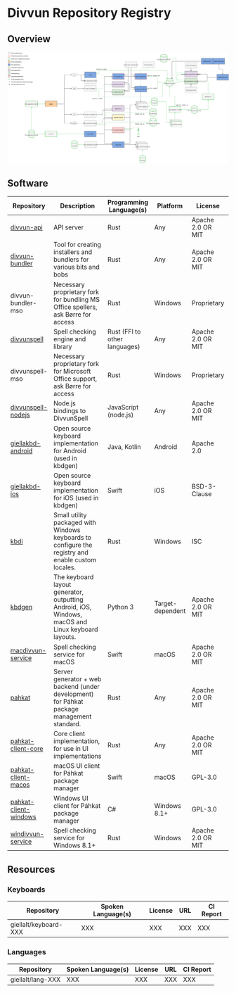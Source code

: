 # Divvun Repository Registry

## Overview

[![Overview](overview.svg)](https://raw.githack.com/divvun/registry/master/overview.svg)

## Software

| Repository | Description | Programming Language(s) | Platform | License | &nbsp;&nbsp;&nbsp;&nbsp;&nbsp;CI&nbsp;Report&nbsp;&nbsp;&nbsp;&nbsp;&nbsp; |
| ---------- | ----------- | ----------------------- | -------- | ------- | --------- |
| [divvun-api](https://github.com/divvun/divvun-api) | API server | Rust | Any | Apache 2.0 OR MIT | |
| [divvun-bundler](https://github.com/divvun/divvun-bundler) | Tool for creating installers and bundlers for various bits and bobs | Rust | Any | Apache 2.0 OR MIT | |
| divvun-bundler-mso | Necessary proprietary fork for bundling MS Office spellers, ask Børre for access | Rust | Windows | Proprietary |
| [divvunspell](https://github.com/divvun/divvunspell) | Spell checking engine and library | Rust (FFI to other languages) | Any | Apache 2.0 OR MIT | [![Build Status](https://travis-ci.org/divvun/divvunspell.svg?branch=master)](https://travis-ci.org/divvun/divvunspell) |
| divvunspell-mso | Necessary proprietary fork for Microsoft Office support, ask Børre for access | Rust | Windows | Proprietary | |
| [divvunspell-nodejs](https://github.com/divvun/divvunspell-nodejs) | Node.js bindings to DivvunSpell | JavaScript (node.js) | Any | Apache 2.0 OR MIT | |
| [giellakbd-android](https://github.com/divvun/giellakbd-android) | Open source keyboard implementation for Android (used in kbdgen) | Java, Kotlin | Android | Apache 2.0 | [![Build Status](https://travis-ci.org/divvun/giellakbd-android.svg?branch=master)](https://travis-ci.org/divvun/giellakbd-android) |
| [giellakbd-ios](https://github.com/divvun/giellakbd-ios) | Open source keyboard implementation for iOS (used in kbdgen) | Swift | iOS | BSD-3-Clause | |
| [kbdi](https://github.com/divvun/kbdi) | Small utility packaged with Windows keyboards to configure the registry and enable custom locales. | Rust | Windows | ISC | |
| [kbdgen](https://github.com/divvun/kbdgen) | The keyboard layout generator, outputting Android, iOS, Windows, macOS and Linux keyboard layouts. | Python 3 | Target-dependent  | Apache 2.0 OR MIT | [![Build Status](https://travis-ci.org/divvun/kbdgen.svg?branch=master)](https://travis-ci.org/divvun/kbdgen) |
| [macdivvun-service](https://github.com/divvun/macdivvun-service) | Spell checking service for macOS | Swift | macOS | Apache 2.0 OR MIT | [![Build Status](https://dev.azure.com/divvun/divvun-service/_apis/build/status/divvun.macdivvun-service?branchName=master)](https://dev.azure.com/divvun/divvun-service/_build/latest?definitionId=4&branchName=master) |
| [pahkat](https://github.com/divvun/pahkat) | Server generator + web backend (under development) for Páhkat package management standard. | Rust | Any | Apache 2.0 OR MIT | |
| [pahkat-client-core](https://github.com/divvun/pahkat-client-core) | Core client implementation, for use in UI implementations | Rust | Any | Apache 2.0 OR MIT | [![Build Status](https://dev.azure.com/divvun/divvun-installer/_apis/build/status/divvun.pahkat-client-core?branchName=master)](https://dev.azure.com/divvun/divvun-installer/_build/latest?definitionId=6&branchName=master) |
| [pahkat-client-macos](https://github.com/divvun/pahkat-client-macos) | macOS UI client for Páhkat package manager | Swift | macOS | GPL-3.0 | [![Build Status](https://dev.azure.com/divvun/divvun-installer/_apis/build/status/divvun.pahkat-client-macos?branchName=master)](https://dev.azure.com/divvun/divvun-installer/_build/latest?definitionId=8&branchName=master) |
| [pahkat-client-windows](https://github.com/divvun/pahkat-client-windows) | Windows UI client for Páhkat package manager | C# | Windows 8.1+ | GPL-3.0 | [![Build Status](https://dev.azure.com/divvun/divvun-installer/_apis/build/status/divvun.pahkat-client-windows?branchName=master)](https://dev.azure.com/divvun/divvun-installer/_build/latest?definitionId=5&branchName=master) |
| [windivvun-service](https://github.com/divvun/windivvun-service) | Spell checking service for Windows 8.1+ | Rust | Windows | Apache 2.0 OR MIT | [![Build Status](https://dev.azure.com/divvun/divvun-service/_apis/build/status/divvun.windivvun-service?branchName=master)](https://dev.azure.com/divvun/divvun-service/_build/latest?definitionId=2&branchName=master) |

## Resources

### Keyboards

| Repository | Spoken Language(s) | License | URL | CI Report |
| ---------- | ------------------ | ------- | --- | --------- |
| giellalt/keyboard-XXX | XXX | XXX | XXX | XXX |

### Languages

| Repository | Spoken Language(s) | License | URL | CI Report |
| ---------- | ------------------ | ------- | --- | --------- |
| giellalt/lang-XXX | XXX | XXX | XXX | XXX |